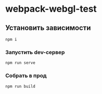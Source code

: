 # webpack-webgl-test

## Установить зависимости
```
npm i
```

### Запустить dev-сервер
```
npm run serve
```

### Собрать в прод
```
npm run build
```
